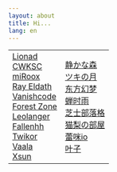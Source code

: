 ```yaml
---
layout: about
title: Hi...
lang: en
---
```


<html>
  <table style="border: 0px;">
    <tr>
      <td style="border: 0px;">
       <div>
          <a href="http://www.lionad.art">Lionad</a>
         </div>
         <div>
          <a href="https://cwksc.github.io">CWKSC</a>
         </div>
         <div>
          <a href="https://miroox.github.io/blog/">miRoox</a>
         </div>
         <div>
          <a href="https://ray-eldath.me/">Ray Eldath</a>
         </div>
         <div>
          <a href="https://vanishcode.com/">Vanishcode</a>
         </div>
         <div>
          <a href="https://bc-li.github.io/">Forest Zone</a>
         </div>
         <div>
          <a href="https://lhd-code.github.io/">Leolanger</a>
         </div>
         <div>
          <a href="https://fallen.moe/">Fallenhh</a>
        </div>
         <div>
          <a href="https://twic.me">Twikor</a>
         </div>
         <div>
          <a href="https://vaala.cat/">Vaala</a>
         </div>
         <div>
          <a href="https://xsun.io/">Xsun</a>
         </div>
      </td>
      <td style="border: 0px;">
        <div>
          <a href="https://innei.ren">静かな森</a>
        </div>
         <div>
          <a href="https://qjx.app/">ツキの月</a>
        </div>
        <div>
          <a href="https://blog.badapple.pro">东方幻梦</a>
        </div>
        <div>
          <a href="https://chanshiyu.com">蝉时雨</a>
        </div>
        <div>
          <a href="https://vensing.com">芝士部落格</a>
        </div>
        <div>
          <a href="https://nek0ri.de">猫梨の部屋</a>
        </div> 
        <div>
          <a href="https://linux.dog/">蕾咪io</a>
        </div>
        <div>
          <a href="https://misaka-9936.github.io/">叶子</a>
        </div>
      </td>
    </tr>
  </table>
</html>

